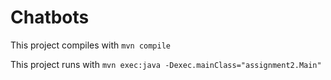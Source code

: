 # Chatbots

This project compiles with ```mvn compile```

This project runs with ```mvn exec:java -Dexec.mainClass="assignment2.Main"```
